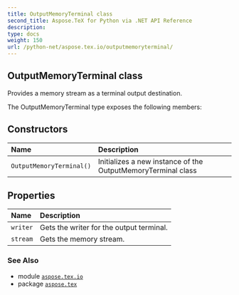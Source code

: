 ```yaml
---
title: OutputMemoryTerminal class
second_title: Aspose.TeX for Python via .NET API Reference
description: 
type: docs
weight: 150
url: /python-net/aspose.tex.io/outputmemoryterminal/
---
```


## OutputMemoryTerminal class

Provides a memory stream as a terminal output destination.



The OutputMemoryTerminal type exposes the following members:
## Constructors
| Name | Description |
| :- | :- |
| `OutputMemoryTerminal()` | Initializes a new instance of the OutputMemoryTerminal class |
## Properties
| Name | Description |
| :- | :- |
| `writer` | Gets the writer for the output terminal. |
| `stream` | Gets the memory stream. |

### See Also

* module [`aspose.tex.io`](/tex/python-net/aspose.tex.io/)
* package [`aspose.tex`](/tex/python-net/)

